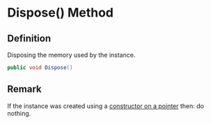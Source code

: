 # Dispose() Method

## Definition
Disposing the memory used by the instance.

```C#
public void Dispose()
```

## Remark
If the instance was created using a [constructor on a pointer](https://github.com/SoftStoneDevelop/StackMemoryCollections/blob/main/Documentation/Wrapper/Constructor4.md) then: do nothing.
